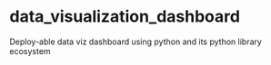 # data_visualization_dashboard
Deploy-able data viz dashboard using python and its python library ecosystem
